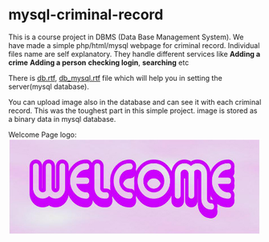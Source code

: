 mysql-criminal-record
=====================

This is a course project in DBMS (Data Base Management System). We have made a simple php/html/mysql webpage for criminal record.
Individual files name are self explanatory. They handle different services like __Adding a crime__ __Adding a person__ __checking login__, __searching__ etc

There is [db.rtf](db.rtf), [db_mysql.rtf](db_mysql.rtf) file which will help you in setting the server(mysql database).

You can upload image also in the database and can see it with each criminal record. This was the toughest part in this simple project. image is stored as a binary data in mysql database.

Welcome Page logo: 
![Welcome](welcome.jpg "Welcome")
